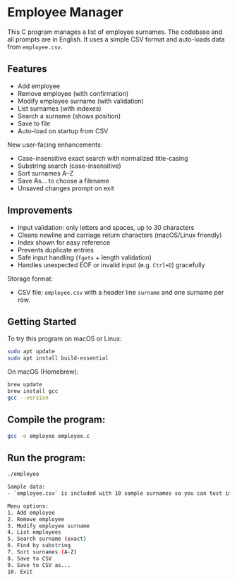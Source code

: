 # Employee Manager

This C program manages a list of employee surnames. The codebase and all prompts are in English. It uses a simple CSV format and auto-loads data from `employee.csv`.

## Features

- Add employee
- Remove employee (with confirmation)
- Modify employee surname (with validation)
- List surnames (with indexes)
- Search a surname (shows position)
- Save to file
- Auto-load on startup from CSV
 
New user-facing enhancements:
- Case-insensitive exact search with normalized title-casing
- Substring search (case-insensitive)
- Sort surnames A–Z
- Save As… to choose a filename
- Unsaved changes prompt on exit

## Improvements

- Input validation: only letters and spaces, up to 30 characters
- Cleans newline and carriage return characters (macOS/Linux friendly)
- Index shown for easy reference
- Prevents duplicate entries
- Safe input handling (`fgets` + length validation)
- Handles unexpected EOF or invalid input (e.g. `Ctrl+D`) gracefully

Storage format:
- CSV file: `employee.csv` with a header line `surname` and one surname per row.

## Getting Started

To try this program on macOS or Linux:

```bash
sudo apt update
sudo apt install build-essential
```
On macOS (Homebrew):

```bash
brew update
brew install gcc
gcc --version
```

## Compile the program:
  
```bash
gcc -o employee employee.c
```

## Run the program:
  
```bash
./employee

Sample data:
- `employee.csv` is included with 10 sample surnames so you can test immediately.

Menu options:
1. Add employee
2. Remove employee
3. Modify employee surname
4. List employees
5. Search surname (exact)
6. Find by substring
7. Sort surnames (A-Z)
8. Save to CSV
9. Save to CSV as...
10. Exit
```
